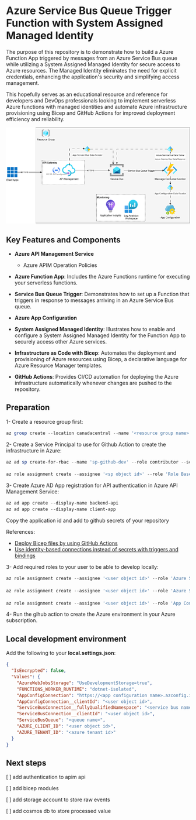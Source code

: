 # Azure Service Bus Queue Trigger Function with System Assigned Managed Identity

The purpose of this repository is to demonstrate how to build a Azure Function App triggered by messages from an Azure Service Bus queue while utilizing a System Assigned Managed Identity for secure access to Azure resources. The Managed Identity eliminates the need for explicit credentials, enhancing the application's security and simplifying access management.

This hopefully serves as an educational resource and reference for developers and DevOps professionals looking to implement serverless Azure functions with managed identities and automate Azure infrastructure provisioning using Bicep and GitHub Actions for improved deployment efficiency and reliability.

![architecture diagram](docs/architecture.png)

## Key Features and Components
- **Azure API Management Service**
  - Azure APIM Operation Policies

- **Azure Function App**: Includes the Azure Functions runtime for executing your serverless functions.

- **Service Bus Queue Trigger**: Demonstrates how to set up a Function that triggers in response to messages arriving in an Azure Service Bus queue.

- **Azure App Configuration**

- **System Assigned Managed Identity**: Illustrates how to enable and configure a System Assigned Managed Identity for the Function App to securely access other Azure services.

- **Infrastructure as Code with Bicep**: Automates the deployment and provisioning of Azure resources using Bicep, a declarative language for Azure Resource Manager templates.

- **GitHub Actions**: Provides CI/CD automation for deploying the Azure infrastructure automatically whenever changes are pushed to the repository.

## Preparation

1- Create a resource group first:

```powershell
az group create --location canadacentral --name '<resource group name>'
```

2- Create a Service Principal to use for Github Action to create the infrastructure in Azure:

```powershell
az ad sp create-for-rbac --name 'sp-github-dev' --role contributor --scopes '/subscriptions/<subscription id>/resourceGroups/<resource group name>' --json-auth

az role assignment create --assignee '<sp object id>' --role 'Role Based Access Control Administrator (Preview)' --scope 'subscriptions/<subscription id>/resourceGroups/<resource group name>'
```

3- Create Azure AD App registration for API authentication in Azure API Management Service:
```powershell
az ad app create --display-name backend-api
az ad app create --display-name client-app
```
Copy the application id and add to github secrets of your repository

References:

- [Deploy Bicep files by using GitHub Actions](https://learn.microsoft.com/en-us/azure/azure-resource-manager/bicep/deploy-github-actions?tabs=userlevel%2CCLI)
- [Use identity-based connections instead of secrets with triggers and bindings](https://learn.microsoft.com/en-us/azure/azure-functions/functions-identity-based-connections-tutorial-2)

3- Add required roles to your user to be able to develop locally:

```powershell
az role assignment create --assignee '<user object id>' --role 'Azure Service Bus Data Receiver' --scope '/subscriptions/<subscription id>/resourceGroups/<resource group name>/providers/Microsoft.ServiceBus/namespaces/<service bus namespace>'

az role assignment create --assignee '<user object id>' --role 'Azure Service Bus Data Owner' --scope '/subscriptions/<subscription id>/resourceGroups/<resource group name>/providers/Microsoft.ServiceBus/namespaces/<service bus namespace>'

az role assignment create --assignee '<user object id>' --role 'App Configuration Data Reader' --scope '/subscriptions/<subscription id>/resourceGroups/<resource group name>/providers/Microsoft.AppConfiguration/configurationStores/<app configuration name>'
```

4- Run the gihub action to create the Azure environment in your Azure subscription.

## Local development environment

Add the following to your **local.settings.json**:

```json
{
  "IsEncrypted": false,
  "Values": {
    "AzureWebJobsStorage": "UseDevelopmentStorage=true",
    "FUNCTIONS_WORKER_RUNTIME": "dotnet-isolated",
    "AppConfigConnection": "https://<app configuration name>.azconfig.io",
    "AppConfigConnection__clientId": "<user object id>",
    "ServiceBusConnection__fullyQualifiedNamespace": "<service bus namespace>.servicebus.windows.net",
    "ServiceBusConnection__clientId": "<user object id>",
    "ServiceBusQueue": "<queue name>",
    "AZURE_CLIENT_ID": "<user object id>",
    "AZURE_TENANT_ID": "<azure tenant id>"
  }
}
```

## Next steps

[ ] add authentication to apim api

[ ] add bicep modules

[ ] add storage account to store raw events

[ ] add cosmos db to store processed value
